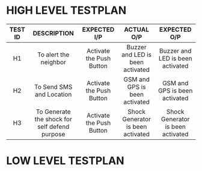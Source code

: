 
# **HIGH LEVEL TESTPLAN**

| **TEST ID** | **DESCRIPTION** | **EXPECTED I/P** | **ACTUAL O/P** | **EXPECTED O/P** |
| :------------:  | :------------------: | :------------------: | :-----------------: | :-------------------: |
| H1               | To alert the neighbor | Activate the Push Button | Buzzer and LED is been activated | Buzzer and LED is been activated |
| H2               | To Send SMS and Location | Activate the Push Button | GSM and GPS is been activated | GSM and GPS is been activated |
| H3               | To Generate the shock for self defend purpose | Activate the Push Button | Shock Generator is been activated | Shock Generator is been activated |














# **LOW LEVEL TESTPLAN**
